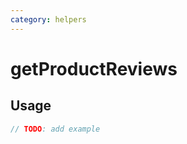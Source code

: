 ```yaml
---
category: helpers
---
```


# getProductReviews

<!-- PLACEHOLDER_DESCRIPTION -->

## Usage

```ts
// TODO: add example
```
